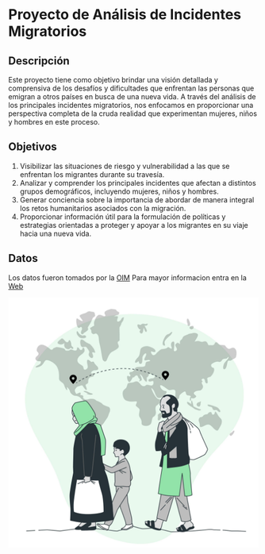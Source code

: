 # Proyecto de Análisis de Incidentes Migratorios

## Descripción

Este proyecto tiene como objetivo brindar una visión detallada y comprensiva de los desafíos y dificultades que enfrentan las personas que emigran a otros países en busca de una nueva vida. A través del análisis de los principales incidentes migratorios, nos enfocamos en proporcionar una perspectiva completa de la cruda realidad que experimentan mujeres, niños y hombres en este proceso.

## Objetivos

1. Visibilizar las situaciones de riesgo y vulnerabilidad a las que se enfrentan los migrantes durante su travesía.
2. Analizar y comprender los principales incidentes que afectan a distintos grupos demográficos, incluyendo mujeres, niños y hombres.
3. Generar conciencia sobre la importancia de abordar de manera integral los retos humanitarios asociados con la migración.
4. Proporcionar información útil para la formulación de políticas y estrategias orientadas a proteger y apoyar a los migrantes en su viaje hacia una nueva vida.

## Datos
Los datos fueron tomados por la [OIM](https://www.iom.int/es)
Para mayor informacion entra en la [Web](https://www.iom.int/es)


![foto del internet](img/5994401.jpg)
